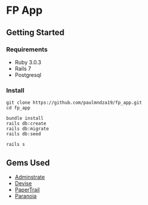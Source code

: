 # FP App
## Getting Started

### Requirements
- Ruby 3.0.3
- Rails 7
- Postgresql

### Install

```
git clone https://github.com/paulmndza19/fp_app.git
cd fp_app

bundle install
rails db:create
rails db:migrate
rails db:seed

rails s
```

## Gems Used

- [Adminstrate](https://github.com/thoughtbot/administrate)
- [Devise](https://github.com/heartcombo/devise)
- [PaperTrail](https://github.com/paper-trail-gem/paper_trail)
- [Paranoia](https://github.com/rubysherpas/paranoia)
